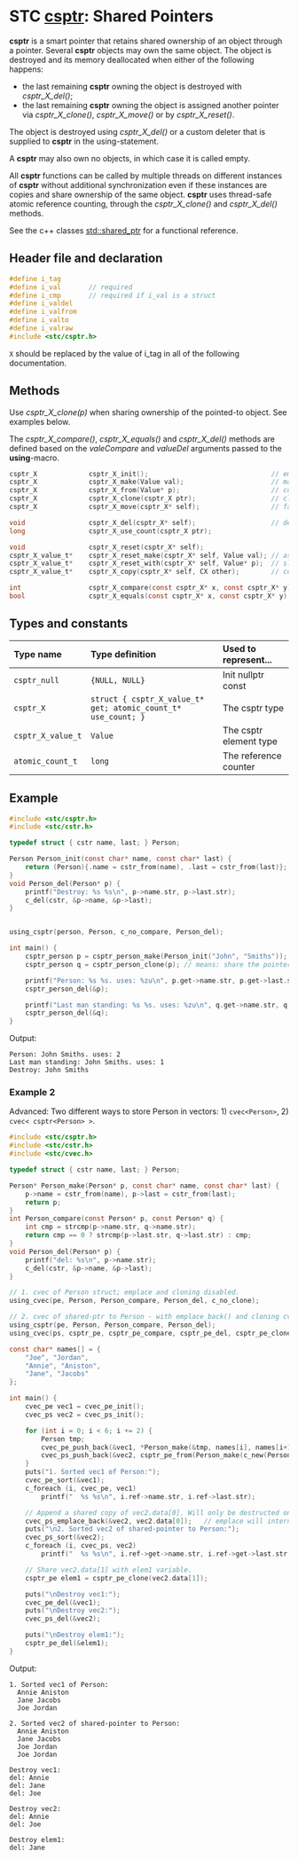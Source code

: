 # STC [csptr](../include/stc/csptr.h): Shared Pointers

**csptr** is a smart pointer that retains shared ownership of an object through a pointer. 
Several **csptr** objects may own the same object. The object is destroyed and its memory
deallocated when either of the following happens:

- the last remaining **csptr** owning the object is destroyed with *csptr_X_del()*;
- the last remaining **csptr** owning the object is assigned another pointer via *csptr_X_clone()*, *csptr_X_move()* or by *csptr_X_reset()*.

The object is destroyed using *csptr_X_del()* or a custom deleter that is supplied to **csptr**
in the using-statement.

A **csptr** may also own no objects, in which case it is called empty.

All **csptr** functions can be called by multiple threads on different instances of **csptr** without
additional synchronization even if these instances are copies and share ownership of the same object.
**csptr** uses thread-safe atomic reference counting, through the *csptr_X_clone()* and *csptr_X_del()* methods.

See the c++ classes [std::shared_ptr](https://en.cppreference.com/w/cpp/memory/shared_ptr) for a functional reference.

## Header file and declaration

```c
#define i_tag
#define i_val       // required
#define i_cmp       // required if i_val is a struct
#define i_valdel
#define i_valfrom
#define i_valto
#define i_valraw
#include <stc/csptr.h>
```
`X` should be replaced by the value of i_tag in all of the following documentation.

## Methods

Use *csptr_X_clone(p)* when sharing ownership of the pointed-to object. See examples below.

The *csptr_X_compare()*, *csptr_X_equals()* and *csptr_X_del()* methods are defined based on the *valeCompare* and *valueDel* arguments passed to the **using**-macro.

```c
csptr_X             csptr_X_init();                               // empty constructor
csptr_X             csptr_X_make(Value val);                      // make_shared constructor, fast
csptr_X             csptr_X_from(Value* p);                       // construct from raw pointer
csptr_X             csptr_X_clone(csptr_X ptr);                   // clone shared (increase use count)
csptr_X             csptr_X_move(csptr_X* self);                  // fast transfer ownership to another sptr.

void                csptr_X_del(csptr_X* self);                   // destruct (decrease use count, free at 0)
long                csptr_X_use_count(csptr_X ptr);

void                csptr_X_reset(csptr_X* self);
csptr_X_value_t*    csptr_X_reset_make(csptr_X* self, Value val); // assign new sptr with value
csptr_X_value_t*    csptr_X_reset_with(csptr_X* self, Value* p);  // slower than reset_make().
csptr_X_value_t*    csptr_X_copy(csptr_X* self, CX other);        // copy shared (increase use count)

int                 csptr_X_compare(const csptr_X* x, const csptr_X* y);
bool                csptr_X_equals(const csptr_X* x, const csptr_X* y);
```

## Types and constants

| Type name           | Type definition                                               | Used to represent...     |
|:--------------------|:--------------------------------------------------------------|:-------------------------|
| `csptr_null`        | `{NULL, NULL}`                                                | Init nullptr const       |
| `csptr_X`           | `struct { csptr_X_value_t* get; atomic_count_t* use_count; }` | The csptr type           |
| `csptr_X_value_t`   | `Value`                                                       | The csptr element type   |
| `atomic_count_t`    | `long`                                                        | The reference counter    |

## Example

```c
#include <stc/csptr.h>
#include <stc/cstr.h>

typedef struct { cstr name, last; } Person;

Person Person_init(const char* name, const char* last) {
    return (Person){.name = cstr_from(name), .last = cstr_from(last)};
}
void Person_del(Person* p) {
    printf("Destroy: %s %s\n", p->name.str, p->last.str);
    c_del(cstr, &p->name, &p->last);
}


using_csptr(person, Person, c_no_compare, Person_del);

int main() {
    csptr_person p = csptr_person_make(Person_init("John", "Smiths"));
    csptr_person q = csptr_person_clone(p); // means: share the pointer

    printf("Person: %s %s. uses: %zu\n", p.get->name.str, p.get->last.str, *p.use_count);
    csptr_person_del(&p);

    printf("Last man standing: %s %s. uses: %zu\n", q.get->name.str, q.get->last.str, *q.use_count);
    csptr_person_del(&q);
}
```
Output:
```
Person: John Smiths. uses: 2
Last man standing: John Smiths. uses: 1
Destroy: John Smiths
```

### Example 2

Advanced: Two different ways to store Person in vectors: 1) `cvec<Person>`, 2) `cvec< csptr<Person> >`.
```c
#include <stc/csptr.h>
#include <stc/cstr.h>
#include <stc/cvec.h>

typedef struct { cstr name, last; } Person;

Person* Person_make(Person* p, const char* name, const char* last) {
    p->name = cstr_from(name), p->last = cstr_from(last);
    return p;
}
int Person_compare(const Person* p, const Person* q) {
    int cmp = strcmp(p->name.str, q->name.str);
    return cmp == 0 ? strcmp(p->last.str, q->last.str) : cmp;
}
void Person_del(Person* p) {
    printf("del: %s\n", p->name.str);
    c_del(cstr, &p->name, &p->last);
}

// 1. cvec of Person struct; emplace and cloning disabled.
using_cvec(pe, Person, Person_compare, Person_del, c_no_clone);

// 2. cvec of shared-ptr to Person - with emplace_back() and cloning cvec ENABLED.
using_csptr(pe, Person, Person_compare, Person_del);
using_cvec(ps, csptr_pe, csptr_pe_compare, csptr_pe_del, csptr_pe_clone);

const char* names[] = {
    "Joe", "Jordan",
    "Annie", "Aniston",
    "Jane", "Jacobs"
};

int main() {
    cvec_pe vec1 = cvec_pe_init();
    cvec_ps vec2 = cvec_ps_init();

    for (int i = 0; i < 6; i += 2) {
        Person tmp;
        cvec_pe_push_back(&vec1, *Person_make(&tmp, names[i], names[i+1]));
        cvec_ps_push_back(&vec2, csptr_pe_from(Person_make(c_new(Person), names[i], names[i+1])));
    }
    puts("1. Sorted vec1 of Person:");
    cvec_pe_sort(&vec1);
    c_foreach (i, cvec_pe, vec1)
        printf("  %s %s\n", i.ref->name.str, i.ref->last.str);

    // Append a shared copy of vec2.data[0]. Will only be destructed once!
    cvec_ps_emplace_back(&vec2, vec2.data[0]);   // emplace will internally call csptr_ps_clone()!
    puts("\n2. Sorted vec2 of shared-pointer to Person:");
    cvec_ps_sort(&vec2);
    c_foreach (i, cvec_ps, vec2)
        printf("  %s %s\n", i.ref->get->name.str, i.ref->get->last.str);

    // Share vec2.data[1] with elem1 variable.
    csptr_pe elem1 = csptr_pe_clone(vec2.data[1]);

    puts("\nDestroy vec1:");
    cvec_pe_del(&vec1);
    puts("\nDestroy vec2:");
    cvec_ps_del(&vec2);

    puts("\nDestroy elem1:");
    csptr_pe_del(&elem1);
}
```
Output:
```
1. Sorted vec1 of Person:
  Annie Aniston
  Jane Jacobs
  Joe Jordan

2. Sorted vec2 of shared-pointer to Person:
  Annie Aniston
  Jane Jacobs
  Joe Jordan
  Joe Jordan

Destroy vec1:
del: Annie
del: Jane
del: Joe

Destroy vec2:
del: Annie
del: Joe

Destroy elem1:
del: Jane
```
